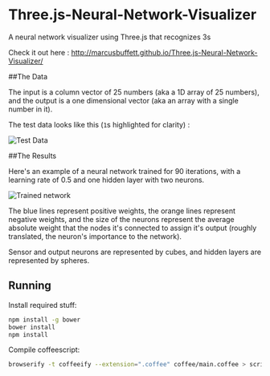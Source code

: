 # Three.js-Neural-Network-Visualizer
A neural network visualizer using Three.js that recognizes 3s

Check it out here : http://marcusbuffett.github.io/Three.js-Neural-Network-Visualizer/

##The Data

The input is a column vector of 25 numbers (aka a 1D array of 25 numbers), and the output is a one dimensional vector (aka an array with a single number in it). 

The test data looks like this (`1`s highlighted for clarity) : 

![Test Data](http://i.imgur.com/o9j06Hd.png)

##The Results

Here's an example of a neural network trained for 90 iterations, with a learning rate of 0.5 and one hidden layer with two neurons.

![Trained network](http://i.imgur.com/LQZF9MY.png)

The blue lines represent positive weights, the orange lines represent negative weights, and the size of the neurons represent the average absolute weight that the nodes it's connected to assign it's output (roughly translated, the neuron's importance to the network).

Sensor and output neurons are represented by cubes, and hidden layers are represented by spheres.

## Running

Install required stuff:
```sh
npm install -g bower
bower install
npm install
```

Compile coffeescript:
```sh
browserify -t coffeeify --extension=".coffee" coffee/main.coffee > scripts/main.js
```

